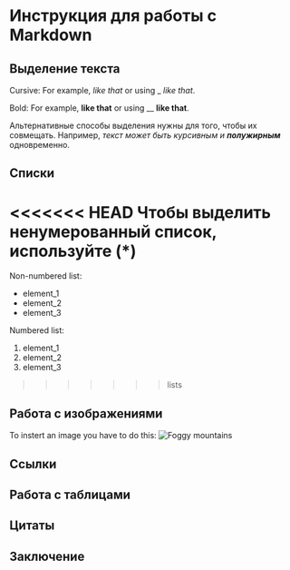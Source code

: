 # Инструкция для работы с Markdown

## Выделение текста

Cursive: For example, *like that* or using _ _like that_.

Bold: For example, **like that** or using __ __like that__.

Альтернативные способы выделения нужны для того, чтобы их совмещать. Например, _текст может быть курсивным и **полужирным**_ одновременно.

## Списки

<<<<<<< HEAD
Чтобы выделить ненумерованный список, используйте (*)
=======
Non-numbered list:
* element_1
* element_2
* element_3

Numbered list:
1. element_1
2. element_2
3. element_3
>>>>>>> lists

## Работа с изображениями

To instert an image you have to do this:
![Foggy mountains](image_1.jpg)

## Ссылки

## Работа с таблицами

## Цитаты

## Заключение